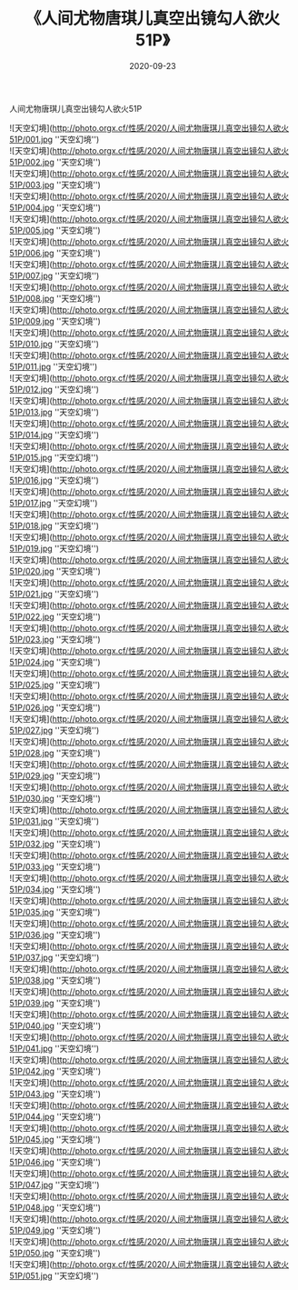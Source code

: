 ﻿---
layout: post
title:  《人间尤物唐琪儿真空出镜勾人欲火51P》
date:   2020-09-23
img: http://photo.orgx.cf/性感/2020/人间尤物唐琪儿真空出镜勾人欲火51P/000.jpg
tags: [美女, 性感, 泳衣]
---

人间尤物唐琪儿真空出镜勾人欲火51P



![天空幻境](http://photo.orgx.cf/性感/2020/人间尤物唐琪儿真空出镜勾人欲火51P/001.jpg ''天空幻境'') <br>
![天空幻境](http://photo.orgx.cf/性感/2020/人间尤物唐琪儿真空出镜勾人欲火51P/002.jpg ''天空幻境'') <br>
![天空幻境](http://photo.orgx.cf/性感/2020/人间尤物唐琪儿真空出镜勾人欲火51P/003.jpg ''天空幻境'') <br>
![天空幻境](http://photo.orgx.cf/性感/2020/人间尤物唐琪儿真空出镜勾人欲火51P/004.jpg ''天空幻境'') <br>
![天空幻境](http://photo.orgx.cf/性感/2020/人间尤物唐琪儿真空出镜勾人欲火51P/005.jpg ''天空幻境'') <br>
![天空幻境](http://photo.orgx.cf/性感/2020/人间尤物唐琪儿真空出镜勾人欲火51P/006.jpg ''天空幻境'') <br>
![天空幻境](http://photo.orgx.cf/性感/2020/人间尤物唐琪儿真空出镜勾人欲火51P/007.jpg ''天空幻境'') <br>
![天空幻境](http://photo.orgx.cf/性感/2020/人间尤物唐琪儿真空出镜勾人欲火51P/008.jpg ''天空幻境'') <br>
![天空幻境](http://photo.orgx.cf/性感/2020/人间尤物唐琪儿真空出镜勾人欲火51P/009.jpg ''天空幻境'') <br>
![天空幻境](http://photo.orgx.cf/性感/2020/人间尤物唐琪儿真空出镜勾人欲火51P/010.jpg ''天空幻境'') <br>
![天空幻境](http://photo.orgx.cf/性感/2020/人间尤物唐琪儿真空出镜勾人欲火51P/011.jpg ''天空幻境'') <br>
![天空幻境](http://photo.orgx.cf/性感/2020/人间尤物唐琪儿真空出镜勾人欲火51P/012.jpg ''天空幻境'') <br>
![天空幻境](http://photo.orgx.cf/性感/2020/人间尤物唐琪儿真空出镜勾人欲火51P/013.jpg ''天空幻境'') <br>
![天空幻境](http://photo.orgx.cf/性感/2020/人间尤物唐琪儿真空出镜勾人欲火51P/014.jpg ''天空幻境'') <br>
![天空幻境](http://photo.orgx.cf/性感/2020/人间尤物唐琪儿真空出镜勾人欲火51P/015.jpg ''天空幻境'') <br>
![天空幻境](http://photo.orgx.cf/性感/2020/人间尤物唐琪儿真空出镜勾人欲火51P/016.jpg ''天空幻境'') <br>
![天空幻境](http://photo.orgx.cf/性感/2020/人间尤物唐琪儿真空出镜勾人欲火51P/017.jpg ''天空幻境'') <br>
![天空幻境](http://photo.orgx.cf/性感/2020/人间尤物唐琪儿真空出镜勾人欲火51P/018.jpg ''天空幻境'') <br>
![天空幻境](http://photo.orgx.cf/性感/2020/人间尤物唐琪儿真空出镜勾人欲火51P/019.jpg ''天空幻境'') <br>
![天空幻境](http://photo.orgx.cf/性感/2020/人间尤物唐琪儿真空出镜勾人欲火51P/020.jpg ''天空幻境'') <br>
![天空幻境](http://photo.orgx.cf/性感/2020/人间尤物唐琪儿真空出镜勾人欲火51P/021.jpg ''天空幻境'') <br>
![天空幻境](http://photo.orgx.cf/性感/2020/人间尤物唐琪儿真空出镜勾人欲火51P/022.jpg ''天空幻境'') <br>
![天空幻境](http://photo.orgx.cf/性感/2020/人间尤物唐琪儿真空出镜勾人欲火51P/023.jpg ''天空幻境'') <br>
![天空幻境](http://photo.orgx.cf/性感/2020/人间尤物唐琪儿真空出镜勾人欲火51P/024.jpg ''天空幻境'') <br>
![天空幻境](http://photo.orgx.cf/性感/2020/人间尤物唐琪儿真空出镜勾人欲火51P/025.jpg ''天空幻境'') <br>
![天空幻境](http://photo.orgx.cf/性感/2020/人间尤物唐琪儿真空出镜勾人欲火51P/026.jpg ''天空幻境'') <br>
![天空幻境](http://photo.orgx.cf/性感/2020/人间尤物唐琪儿真空出镜勾人欲火51P/027.jpg ''天空幻境'') <br>
![天空幻境](http://photo.orgx.cf/性感/2020/人间尤物唐琪儿真空出镜勾人欲火51P/028.jpg ''天空幻境'') <br>
![天空幻境](http://photo.orgx.cf/性感/2020/人间尤物唐琪儿真空出镜勾人欲火51P/029.jpg ''天空幻境'') <br>
![天空幻境](http://photo.orgx.cf/性感/2020/人间尤物唐琪儿真空出镜勾人欲火51P/030.jpg ''天空幻境'') <br>
![天空幻境](http://photo.orgx.cf/性感/2020/人间尤物唐琪儿真空出镜勾人欲火51P/031.jpg ''天空幻境'') <br>
![天空幻境](http://photo.orgx.cf/性感/2020/人间尤物唐琪儿真空出镜勾人欲火51P/032.jpg ''天空幻境'') <br>
![天空幻境](http://photo.orgx.cf/性感/2020/人间尤物唐琪儿真空出镜勾人欲火51P/033.jpg ''天空幻境'') <br>
![天空幻境](http://photo.orgx.cf/性感/2020/人间尤物唐琪儿真空出镜勾人欲火51P/034.jpg ''天空幻境'') <br>
![天空幻境](http://photo.orgx.cf/性感/2020/人间尤物唐琪儿真空出镜勾人欲火51P/035.jpg ''天空幻境'') <br>
![天空幻境](http://photo.orgx.cf/性感/2020/人间尤物唐琪儿真空出镜勾人欲火51P/036.jpg ''天空幻境'') <br>
![天空幻境](http://photo.orgx.cf/性感/2020/人间尤物唐琪儿真空出镜勾人欲火51P/037.jpg ''天空幻境'') <br>
![天空幻境](http://photo.orgx.cf/性感/2020/人间尤物唐琪儿真空出镜勾人欲火51P/038.jpg ''天空幻境'') <br>
![天空幻境](http://photo.orgx.cf/性感/2020/人间尤物唐琪儿真空出镜勾人欲火51P/039.jpg ''天空幻境'') <br>
![天空幻境](http://photo.orgx.cf/性感/2020/人间尤物唐琪儿真空出镜勾人欲火51P/040.jpg ''天空幻境'') <br>
![天空幻境](http://photo.orgx.cf/性感/2020/人间尤物唐琪儿真空出镜勾人欲火51P/041.jpg ''天空幻境'') <br>
![天空幻境](http://photo.orgx.cf/性感/2020/人间尤物唐琪儿真空出镜勾人欲火51P/042.jpg ''天空幻境'') <br>
![天空幻境](http://photo.orgx.cf/性感/2020/人间尤物唐琪儿真空出镜勾人欲火51P/043.jpg ''天空幻境'') <br>
![天空幻境](http://photo.orgx.cf/性感/2020/人间尤物唐琪儿真空出镜勾人欲火51P/044.jpg ''天空幻境'') <br>
![天空幻境](http://photo.orgx.cf/性感/2020/人间尤物唐琪儿真空出镜勾人欲火51P/045.jpg ''天空幻境'') <br>
![天空幻境](http://photo.orgx.cf/性感/2020/人间尤物唐琪儿真空出镜勾人欲火51P/046.jpg ''天空幻境'') <br>
![天空幻境](http://photo.orgx.cf/性感/2020/人间尤物唐琪儿真空出镜勾人欲火51P/047.jpg ''天空幻境'') <br>
![天空幻境](http://photo.orgx.cf/性感/2020/人间尤物唐琪儿真空出镜勾人欲火51P/048.jpg ''天空幻境'') <br>
![天空幻境](http://photo.orgx.cf/性感/2020/人间尤物唐琪儿真空出镜勾人欲火51P/049.jpg ''天空幻境'') <br>
![天空幻境](http://photo.orgx.cf/性感/2020/人间尤物唐琪儿真空出镜勾人欲火51P/050.jpg ''天空幻境'') <br>
![天空幻境](http://photo.orgx.cf/性感/2020/人间尤物唐琪儿真空出镜勾人欲火51P/051.jpg ''天空幻境'') <br>